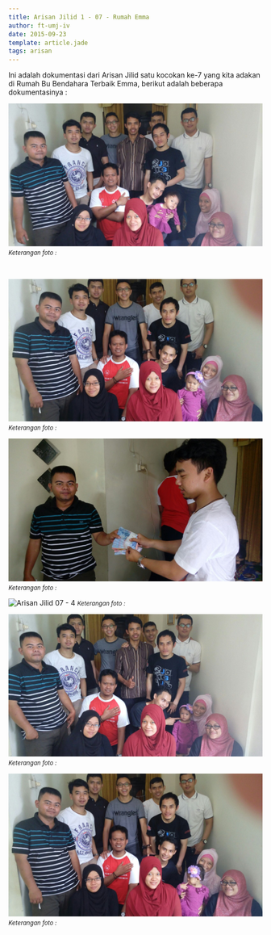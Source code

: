 ```yaml
---
title: Arisan Jilid 1 - 07 - Rumah Emma
author: ft-umj-iv
date: 2015-09-23
template: article.jade
tags: arisan
---
```


Ini adalah dokumentasi dari Arisan Jilid satu kocokan ke-7 yang kita adakan di Rumah Bu Bendahara Terbaik Emma, berikut adalah beberapa dokumentasinya :


![Arisan Jilid 07 - 1](Arisan-Jilid-07-1.jpg)
<small>_Keterangan foto :_</small>

<br/>
<span class="more"></span>

![Arisan Jilid 07 - 2](Arisan-Jilid-07-2.jpg)
<small>_Keterangan foto :_</small>

![Arisan Jilid 07 - 3](Arisan-Jilid-07-3.jpg)
<small>_Keterangan foto :_</small>

![Arisan Jilid 07 - 4](Arisan-Jilid-07-4.jpg)
<small>_Keterangan foto :_</small>

![Arisan Jilid 07 - 5](Arisan-Jilid-07-5.jpg)
<small>_Keterangan foto :_</small>

![Arisan Jilid 07 - 6](Arisan-Jilid-07-6.jpg)
<small>_Keterangan foto :_</small>